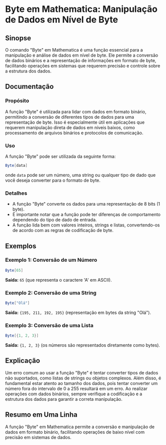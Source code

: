 <!--
Meta Description: # Byte em Mathematica: Manipulação de Dados em Nível de Byte ## Sinopse O comando "Byte" em Mathematica é uma função essencial para a manipulação e an...
Meta Keywords: byte, dados, função, mathematica, uma
-->

# Byte em Mathematica: Manipulação de Dados em Nível de Byte

## Sinopse
O comando "Byte" em Mathematica é uma função essencial para a manipulação e análise de dados em nível de byte. Ele permite a conversão de dados binários e a representação de informações em formato de byte, facilitando operações em sistemas que requerem precisão e controle sobre a estrutura dos dados.

## Documentação
### Propósito
A função "Byte" é utilizada para lidar com dados em formato binário, permitindo a conversão de diferentes tipos de dados para uma representação de byte. Isso é especialmente útil em aplicações que requerem manipulação direta de dados em níveis baixos, como processamento de arquivos binários e protocolos de comunicação.

### Uso
A função "Byte" pode ser utilizada da seguinte forma:

```mathematica
Byte[data]
```

onde `data` pode ser um número, uma string ou qualquer tipo de dado que você deseja converter para o formato de byte.

### Detalhes
- A função "Byte" converte os dados para uma representação de 8 bits (1 byte).
- É importante notar que a função pode ter diferenças de comportamento dependendo do tipo de dado de entrada.
- A função lida bem com valores inteiros, strings e listas, convertendo-os de acordo com as regras de codificação de byte.

## Exemplos
### Exemplo 1: Conversão de um Número
```mathematica
Byte[65]
```
**Saída:** `65` (que representa o caractere 'A' em ASCII).

### Exemplo 2: Conversão de uma String
```mathematica
Byte["Olá"]
```
**Saída:** `{195, 211, 192, 195}` (representação em bytes da string "Olá").

### Exemplo 3: Conversão de uma Lista
```mathematica
Byte[{1, 2, 3}]
```
**Saída:** `{1, 2, 3}` (os números são representados diretamente como bytes).

## Explicação
Um erro comum ao usar a função "Byte" é tentar converter tipos de dados não suportados, como listas de strings ou objetos complexos. Além disso, é fundamental estar atento ao tamanho dos dados, pois tentar converter um número fora do intervalo de 0 a 255 resultará em um erro. Ao realizar operações com dados binários, sempre verifique a codificação e a estrutura dos dados para garantir a correta manipulação.

## Resumo em Uma Linha
A função "Byte" em Mathematica permite a conversão e manipulação de dados em formato binário, facilitando operações de baixo nível com precisão em sistemas de dados.